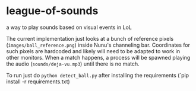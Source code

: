 # league-of-sounds
a way to play sounds based on visual events in LoL

The current implementation just looks at a bunch of reference pixels (`images/ball_reference.png`) inside Nunu's channeling bar. Coordinates for such pixels are hardcoded and likely will need to be adapted to work in other monitors. When a match happens, a process will be spawned playing the audio (`sounds/deja-vu.mp3`) until there is no match.

To run just do `python detect_ball.py` after installing the requirements (`pip install -r requirements.txt)
